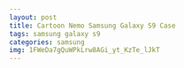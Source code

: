 ```yaml
---
layout: post
title: Cartoon Nemo Samsung Galaxy S9 Case
tags: samsung galaxy s9
categories: samsung
img: 1FWeDa7gQuWPkLrw8AGi_yt_KzTe_lJkT
---
```

